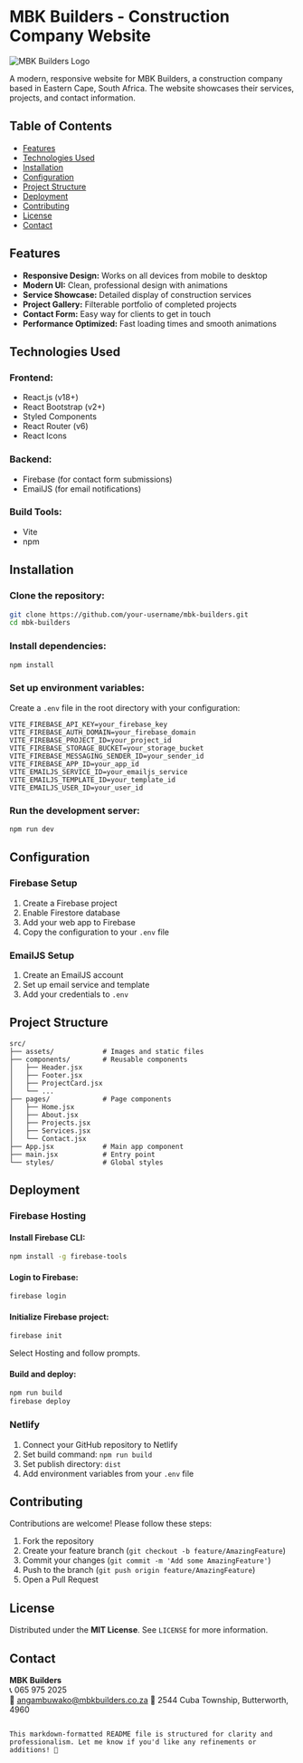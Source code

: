 # MBK Builders - Construction Company Website

![MBK Builders Logo](<!-- Add your logo path here -->)

A modern, responsive website for MBK Builders, a construction company based in Eastern Cape, South Africa. The website showcases their services, projects, and contact information.

## Table of Contents
- [Features](#features)
- [Technologies Used](#technologies-used)
- [Installation](#installation)
- [Configuration](#configuration)
- [Project Structure](#project-structure)
- [Deployment](#deployment)
- [Contributing](#contributing)
- [License](#license)
- [Contact](#contact)

## Features
- **Responsive Design:** Works on all devices from mobile to desktop
- **Modern UI:** Clean, professional design with animations
- **Service Showcase:** Detailed display of construction services
- **Project Gallery:** Filterable portfolio of completed projects
- **Contact Form:** Easy way for clients to get in touch
- **Performance Optimized:** Fast loading times and smooth animations

## Technologies Used

### Frontend:
- React.js (v18+)
- React Bootstrap (v2+)
- Styled Components
- React Router (v6)
- React Icons

### Backend:
- Firebase (for contact form submissions)
- EmailJS (for email notifications)

### Build Tools:
- Vite
- npm

## Installation

### Clone the repository:
```bash
git clone https://github.com/your-username/mbk-builders.git
cd mbk-builders
```

### Install dependencies:
```bash
npm install
```

### Set up environment variables:
Create a `.env` file in the root directory with your configuration:
```env
VITE_FIREBASE_API_KEY=your_firebase_key
VITE_FIREBASE_AUTH_DOMAIN=your_firebase_domain
VITE_FIREBASE_PROJECT_ID=your_project_id
VITE_FIREBASE_STORAGE_BUCKET=your_storage_bucket
VITE_FIREBASE_MESSAGING_SENDER_ID=your_sender_id
VITE_FIREBASE_APP_ID=your_app_id
VITE_EMAILJS_SERVICE_ID=your_emailjs_service
VITE_EMAILJS_TEMPLATE_ID=your_template_id
VITE_EMAILJS_USER_ID=your_user_id
```

### Run the development server:
```bash
npm run dev
```

## Configuration

### Firebase Setup
1. Create a Firebase project
2. Enable Firestore database
3. Add your web app to Firebase
4. Copy the configuration to your `.env` file

### EmailJS Setup
1. Create an EmailJS account
2. Set up email service and template
3. Add your credentials to `.env`

## Project Structure
```
src/
├── assets/            # Images and static files
├── components/        # Reusable components
│   ├── Header.jsx
│   ├── Footer.jsx
│   ├── ProjectCard.jsx
│   └── ...
├── pages/             # Page components
│   ├── Home.jsx
│   ├── About.jsx
│   ├── Projects.jsx
│   ├── Services.jsx
│   └── Contact.jsx
├── App.jsx            # Main app component
├── main.jsx           # Entry point
└── styles/            # Global styles
```

## Deployment

### Firebase Hosting
#### Install Firebase CLI:
```bash
npm install -g firebase-tools
```
#### Login to Firebase:
```bash
firebase login
```
#### Initialize Firebase project:
```bash
firebase init
```
Select Hosting and follow prompts.

#### Build and deploy:
```bash
npm run build
firebase deploy
```

### Netlify
1. Connect your GitHub repository to Netlify
2. Set build command: `npm run build`
3. Set publish directory: `dist`
4. Add environment variables from your `.env` file

## Contributing
Contributions are welcome! Please follow these steps:
1. Fork the repository
2. Create your feature branch (`git checkout -b feature/AmazingFeature`)
3. Commit your changes (`git commit -m 'Add some AmazingFeature'`)
4. Push to the branch (`git push origin feature/AmazingFeature`)
5. Open a Pull Request

## License
Distributed under the **MIT License**. See `LICENSE` for more information.

## Contact
**MBK Builders**  
📞 065 975 2025  
📧 angambuwako@mbkbuilders.co.za 
📍 2544 Cuba Township, Butterworth, 4960
```

This markdown-formatted README file is structured for clarity and professionalism. Let me know if you'd like any refinements or additions! 🚀
